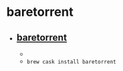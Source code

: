 # baretorrent
- [baretorrent](https://launchpad.net/baretorrent)
  - 
  - 
  - `brew cask install baretorrent`
